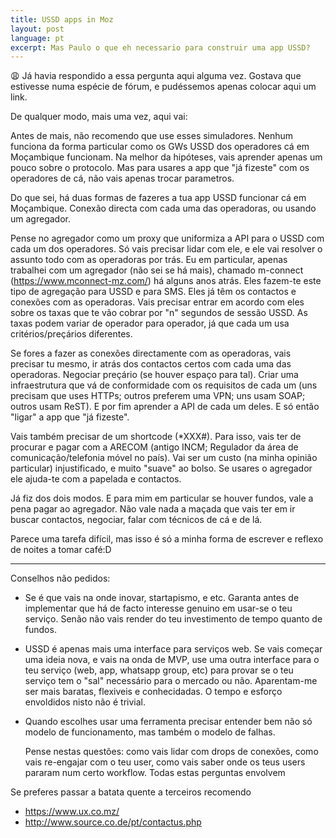 ```yaml
---
title: USSD apps in Moz
layout: post
language: pt
excerpt: Mas Paulo o que eh necessario para construir uma app USSD?
---
```


:weary: Já havia respondido a essa pergunta aqui alguma vez.
Gostava que estivesse numa espécie de fórum, e pudéssemos apenas colocar aqui um link.

De qualquer modo, mais uma vez, aqui vai:

Antes de mais, não recomendo que use esses simuladores. Nenhum funciona da forma particular como os GWs USSD dos operadores cá em Moçambique funcionam.
Na melhor da hipóteses, vais aprender apenas um pouco sobre o protocolo. Mas para usares a app que "já fizeste" com os operadores de cá, não vais apenas trocar parametros.

Do que sei, há duas formas de fazeres a tua app USSD funcionar cá em Moçambique.
Conexão directa com cada uma das operadoras, ou usando um agregador.

Pense no agregador como um proxy que uniformiza a API para o USSD com cada um dos operadores.
Só vais precisar lidar com ele, e ele vai resolver o assunto todo com as operadoras por trás.
Eu em particular, apenas trabalhei com um agregador (não sei se há mais), chamado m-connect (https://www.mconnect-mz.com/)
há alguns anos atrás. Eles fazem-te este tipo de agregação para USSD e para SMS. Eles já têm os contactos e conexões com as operadoras.
Vais precisar entrar em acordo com eles sobre os taxas que te vão cobrar por "n" segundos de sessão USSD.
As taxas podem variar de operador para operador, já que cada um usa critérios/preçários diferentes.

Se fores a fazer as conexões directamente com as operadoras, vais precisar tu mesmo, ir atrás
dos contactos certos com cada uma das operadoras. Negociar preçário (se houver espaço para tal).
Criar uma infraestrutura que vá de conformidade com os requisitos de cada um (uns precisam que uses
HTTPs; outros preferem uma VPN; uns usam SOAP; outros usam ReST). E por fim aprender a API de cada um deles. E só então "ligar" a app que "já fizeste".

Vais também precisar de um shortcode (*XXX#). Para isso, vais ter de procurar e pagar com a ARECOM (antigo INCM; Regulador da área de comunicação/telefonia móvel no país).
Vai ser um custo (na minha opinião particular) injustificado, e muito "suave" ao bolso.
Se usares o agregador ele ajuda-te com a papelada e contactos.

Já fiz dos dois modos. E para mim em particular se houver fundos, vale a pena pagar ao agregador.
Não vale nada a maçada que vais ter em ir buscar contactos, negociar, falar com técnicos de cá e de lá.

Parece uma tarefa difícil, mas isso é só a minha forma de escrever e reflexo de noites a tomar café:D

---

Conselhos não pedidos:

- Se é que vais na onde inovar, startapismo, e etc. Garanta antes de implementar que há de facto interesse genuino em usar-se o teu serviço.
  Senão não vais render do teu investimento de tempo quanto de fundos.
- USSD é apenas mais uma interface para serviços web. Se vais começar uma ideia nova, e vais na onda de MVP, use uma outra interface para o teu serviço (web, app, whatsapp group, etc) para provar se o teu serviço tem o "sal" necessário para o mercado ou não.
  Aparentam-me ser mais baratas, flexiveis e conhecidadas.
  O tempo e esforço envoldidos nisto não é trivial.
- Quando escolhes usar uma ferramenta precisar entender bem não só modelo de funcionamento, mas também o modelo de falhas.

  Pense nestas questões: como vais lidar com drops de conexões, como vais re-engajar com o teu user, como vais saber onde os teus users pararam num certo workflow.
  Todas estas perguntas envolvem

Se preferes passar a batata quente a terceiros recomendo

- https://www.ux.co.mz/
- http://www.source.co.de/pt/contactus.php
